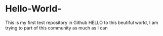 # Hello-World-
This is my first test repository in Github
HELLO to this beutiful world,
I am trying to part of this community as much as I can

